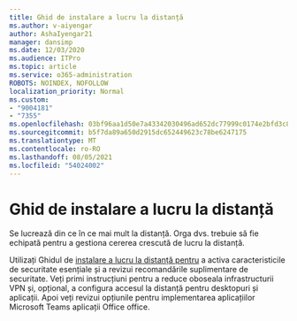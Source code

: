 ```yaml
---
title: Ghid de instalare a lucru la distanță
ms.author: v-aiyengar
author: AshaIyengar21
manager: dansimp
ms.date: 12/03/2020
ms.audience: ITPro
ms.topic: article
ms.service: o365-administration
ROBOTS: NOINDEX, NOFOLLOW
localization_priority: Normal
ms.custom:
- "9004181"
- "7355"
ms.openlocfilehash: 03bf96aa1d50e7a43342030496ad652dc77999c0174e2bfd3c82049a60560762
ms.sourcegitcommit: b5f7da89a650d2915dc652449623c78be6247175
ms.translationtype: MT
ms.contentlocale: ro-RO
ms.lasthandoff: 08/05/2021
ms.locfileid: "54024002"
---
```

# <a name="remote-work-setup-guide"></a>Ghid de instalare a lucru la distanță

Se lucrează din ce în ce mai mult la distanță. Orga dvs. trebuie să fie echipată pentru a gestiona cererea crescută de lucru la distanță.

Utilizați Ghidul de [instalare a lucru la distanță pentru](https://go.microsoft.com/fwlink/?linkid=2142062) a activa caracteristicile de securitate esențiale și a revizui recomandările suplimentare de securitate. Veți primi instrucțiuni pentru a reduce oboseala infrastructurii VPN și, opțional, a configura accesul la distanță pentru desktopuri și aplicații. Apoi veți revizui opțiunile pentru implementarea aplicațiilor Microsoft Teams aplicații Office office.
